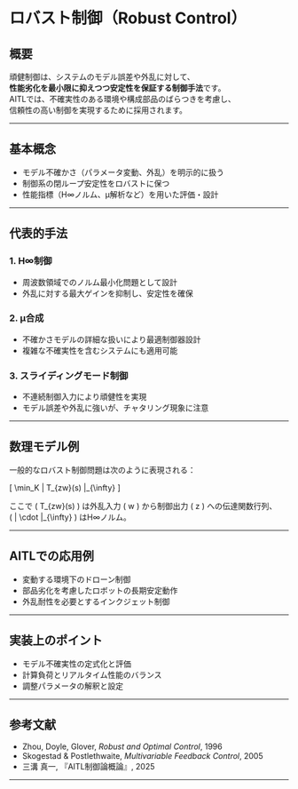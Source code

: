 
# ロバスト制御（Robust Control）

## 概要

頑健制御は、システムのモデル誤差や外乱に対して、  
**性能劣化を最小限に抑えつつ安定性を保証する制御手法**です。  
AITLでは、不確実性のある環境や構成部品のばらつきを考慮し、  
信頼性の高い制御を実現するために採用されます。

---

## 基本概念

- モデル不確かさ（パラメータ変動、外乱）を明示的に扱う  
- 制御系の閉ループ安定性をロバストに保つ  
- 性能指標（H∞ノルム、μ解析など）を用いた評価・設計

---

## 代表的手法

### 1. H∞制御

- 周波数領域でのノルム最小化問題として設計  
- 外乱に対する最大ゲインを抑制し、安定性を確保

### 2. μ合成

- 不確かさモデルの詳細な扱いにより最適制御器設計  
- 複雑な不確実性を含むシステムにも適用可能

### 3. スライディングモード制御

- 不連続制御入力により頑健性を実現  
- モデル誤差や外乱に強いが、チャタリング現象に注意

---

## 数理モデル例

一般的なロバスト制御問題は次のように表現される：

\[
\min_K \| T_{zw}(s) \|_{\infty}
\]

ここで \( T_{zw}(s) \) は外乱入力 \( w \) から制御出力 \( z \) への伝達関数行列、  
\( \| \cdot \|_{\infty} \) はH∞ノルム。

---

## AITLでの応用例

- 変動する環境下のドローン制御  
- 部品劣化を考慮したロボットの長期安定動作  
- 外乱耐性を必要とするインクジェット制御

---

## 実装上のポイント

- モデル不確実性の定式化と評価  
- 計算負荷とリアルタイム性能のバランス  
- 調整パラメータの解釈と設定

---

## 参考文献

- Zhou, Doyle, Glover, *Robust and Optimal Control*, 1996  
- Skogestad & Postlethwaite, *Multivariable Feedback Control*, 2005  
- 三溝 真一, 『AITL制御論概論』, 2025

---


